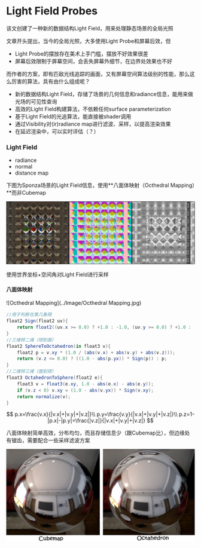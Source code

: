 # Light Field Probes

该文创建了一种新的数据结构Light Field，用来处理静态场景的全局光照

文章开头提出，当今的全局光照，大多使用Light Probe和屏幕后效，但

- Light Probe的摆放存在美术上手门槛，摆放不好效果很差
- 屏幕后效限制于屏幕空间，会丢失屏幕外细节，在边界处效果也不好

而作者的方案，即有匹敌光线追踪的画面，又有屏幕空间算法级别的性能，那么这么厉害的算法，具有由什么组成呢？

- 新的数据结构Light Field，存储了场景的几何信息和radiance信息，能用来做光场的可见性查询
- 高效的Light Field构建算法，不依赖任何surface parameterization
- 基于Light Field的光追算法，能直接被shader调用
- 通过Visibility对(ir)radiance map进行滤波、采样，以提高渲染效果
- 在延迟渲染中，可以实时评估（？）

### Light Field

- radiance
- normal
- distance map

下图为Sponza场景的Light Field信息，使用**八面体映射（Octhedral Mapping）**而非Cubemap

![LightField](../Image/LightField.png)

使用世界坐标+空间角对Light Field进行采样

#### 八面体映射

![Octhedral Mapping](../Image/Octhedral Mapping.jpg)

```c#
//用于判断在第几象限
float2 Sign(float2 uv){
    return float2((uv.x >= 0.0) ? +1.0 : -1.0, (uv.y >= 0.0) ? +1.0 : -1.0);
}
//三维转二维（球到面）
float2 SphereToOctahedron(in float3 v){
    float2 p = v.xy * (1.0 / (abs(v.x) + abs(v.y) + abs(v.z)));
    return (v.z <= 0.0) ? ((1.0 - abs(p.yx)) * Sign(p)) : p;
}
//二维转三维（面到球）
float3 OctahedronToSphere(float2 e){
    float3 v = float3(e.xy, 1.0 - abs(e.x) - abs(e.y));
    if (v.z < 0) v.xy = (1.0 - abs(v.yx)) * Sign(v.xy);
    return normalize(v);
}
```

$$
p.x=\frac{v.x}{|v.x|+|v.y|+|v.z|}\\
p.y=\frac{v.y}{|v.x|+|v.y|+|v.z|}\\
p.z=1-|p.x|-|p.y|=\frac{|v.z|}{|v.x|+|v.y|+|v.z|}
$$

八面体映射简单高效，分布均匀，而且存储信息少（跟Cubemap比），但边缘处有锯齿，需要配合一些采样滤波方案

![八面体映射](../Image/八面体映射.jpg)
